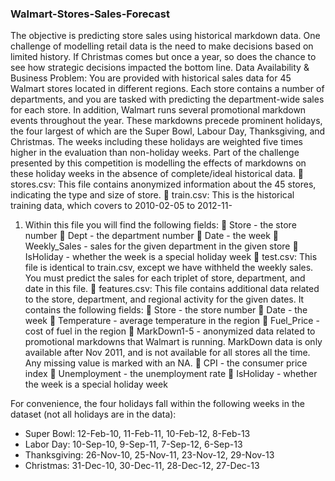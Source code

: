 ### Walmart-Stores-Sales-Forecast
The objective is predicting store sales using historical markdown data.
One challenge of modelling retail data is the need to make decisions based on limited history. If Christmas comes but once a year, so does the chance to see how strategic decisions impacted the bottom line.
Data Availability & Business Problem:
You are provided with historical sales data for 45 Walmart stores located in different regions. Each store contains a number of departments, and you are tasked with predicting the department-wide sales for each store.
In addition, Walmart runs several promotional markdown events throughout the year. These markdowns precede prominent holidays, the four largest of which are the Super Bowl, Labour Day, Thanksgiving, and Christmas. The weeks including these holidays are weighted five times higher in the evaluation than non-holiday weeks. Part of the challenge presented by this competition is modelling the effects of markdowns on these holiday weeks in the absence of complete/ideal historical data.
 stores.csv: This file contains anonymized information about the 45 stores, indicating the type and size of store.
 train.csv: This is the historical training data, which covers to 2010-02-05 to 2012-11-
1. Within this file you will find the following fields:
 Store - the store number
 Dept - the department number
 Date - the week
 Weekly_Sales - sales for the given department in the given store
 IsHoliday - whether the week is a special holiday week
 test.csv: This file is identical to train.csv, except we have withheld the weekly sales. You must predict the sales for each triplet of store, department, and date in this file.
 features.csv: This file contains additional data related to the store, department, and regional activity for the given dates. It contains the following fields:
 Store - the store number
 Date - the week
 Temperature - average temperature in the region
 Fuel_Price - cost of fuel in the region
 MarkDown1-5 - anonymized data related to promotional markdowns that Walmart is running. MarkDown data is only available after Nov 2011, and is not available for all stores all the time. Any missing value is marked with an NA.
 CPI - the consumer price index
 Unemployment - the unemployment rate
 IsHoliday - whether the week is a special holiday week


For convenience, the four holidays fall within the following weeks in the dataset (not all holidays are in the data):
* Super Bowl: 12-Feb-10, 11-Feb-11, 10-Feb-12, 8-Feb-13
* Labor Day: 10-Sep-10, 9-Sep-11, 7-Sep-12, 6-Sep-13
* Thanksgiving: 26-Nov-10, 25-Nov-11, 23-Nov-12, 29-Nov-13
* Christmas: 31-Dec-10, 30-Dec-11, 28-Dec-12, 27-Dec-13

